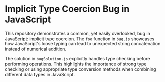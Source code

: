 # Implicit Type Coercion Bug in JavaScript

This repository demonstrates a common, yet easily overlooked, bug in JavaScript: implicit type coercion. The `foo` function in `bug.js` showcases how JavaScript's loose typing can lead to unexpected string concatenation instead of numerical addition.

The solution in `bugSolution.js` explicitly handles type checking before performing operations.  This highlights the importance of strong type checking or using appropriate type conversion methods when combining different data types in JavaScript.